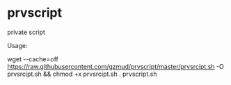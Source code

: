 # prvscript
private script 

Usage:

wget --cache=off https://raw.githubusercontent.com/gzmud/prvscript/master/prvsrcipt.sh -O prvsrcipt.sh && chmod +x prvsrcipt.sh 
. prvscript.sh
